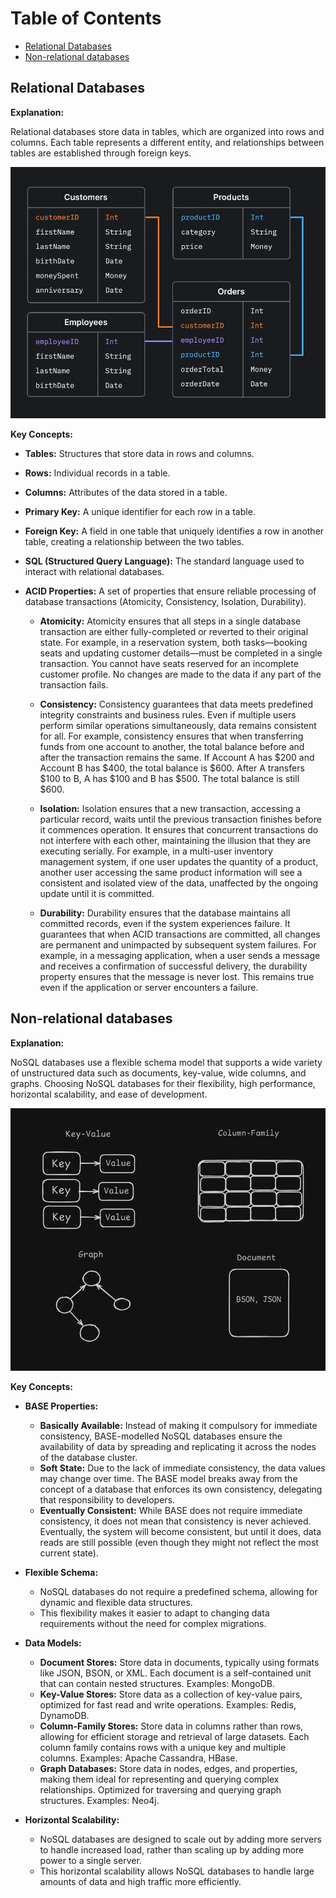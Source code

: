 # Table of Contents

- [Relational Databases](#relational-databases)
- [Non-relational databases](#non-relational-databases)

## Relational Databases

**Explanation:**

Relational databases store data in tables, which are organized into rows and columns. Each table represents a different entity, and relationships between tables are established through foreign keys.

![relational database](./assets/images/relationalDatabase.png)

**Key Concepts:**

- **Tables:** Structures that store data in rows and columns.
- **Rows:** Individual records in a table.
- **Columns:** Attributes of the data stored in a table.
- **Primary Key:** A unique identifier for each row in a table.
- **Foreign Key:** A field in one table that uniquely identifies a row in another table, creating a relationship between the two tables.
- **SQL (Structured Query Language):** The standard language used to interact with relational databases.
- **ACID Properties:** A set of properties that ensure reliable processing of database transactions (Atomicity, Consistency, Isolation, Durability).

  - **Atomicity:**
    Atomicity ensures that all steps in a single database transaction are either fully-completed or reverted to their original state. For example, in a reservation system, both tasks—booking seats and updating customer details—must be completed in a single transaction. You cannot have seats reserved for an incomplete customer profile. No changes are made to the data if any part of the transaction fails.

  - **Consistency:**
    Consistency guarantees that data meets predefined integrity constraints and business rules. Even if multiple users perform similar operations simultaneously, data remains consistent for all. For example, consistency ensures that when transferring funds from one account to another, the total balance before and after the transaction remains the same. If Account A has $200 and Account B has $400, the total balance is $600. After A transfers $100 to B, A has $100 and B has $500. The total balance is still $600.

  - **Isolation:**
    Isolation ensures that a new transaction, accessing a particular record, waits until the previous transaction finishes before it commences operation. It ensures that concurrent transactions do not interfere with each other, maintaining the illusion that they are executing serially. For example, in a multi-user inventory management system, if one user updates the quantity of a product, another user accessing the same product information will see a consistent and isolated view of the data, unaffected by the ongoing update until it is committed.

  - **Durability:**
    Durability ensures that the database maintains all committed records, even if the system experiences failure. It guarantees that when ACID transactions are committed, all changes are permanent and unimpacted by subsequent system failures. For example, in a messaging application, when a user sends a message and receives a confirmation of successful delivery, the durability property ensures that the message is never lost. This remains true even if the application or server encounters a failure.

## Non-relational databases

**Explanation:**

NoSQL databases use a flexible schema model that supports a wide variety of unstructured data such as documents, key-value, wide columns, and graphs. Choosing NoSQL databases for their flexibility, high performance, horizontal scalability, and ease of development.

![noSQL](./assets/images/noSQL.png)

**Key Concepts:**

- **BASE Properties:**
  - **Basically Available:** Instead of making it compulsory for immediate consistency, BASE-modelled NoSQL databases ensure the availability of data by spreading and replicating it across the nodes of the database cluster.
  - **Soft State:** Due to the lack of immediate consistency, the data values may change over time. The BASE model breaks away from the concept of a database that enforces its own consistency, delegating that responsibility to developers.
  - **Eventually Consistent:** While BASE does not require immediate consistency, it does not mean that consistency is never achieved. Eventually, the system will become consistent, but until it does, data reads are still possible (even though they might not reflect the most current state).

- **Flexible Schema:**
  - NoSQL databases do not require a predefined schema, allowing for dynamic and flexible data structures.
  - This flexibility makes it easier to adapt to changing data requirements without the need for complex migrations.

- **Data Models:**
  - **Document Stores:** Store data in documents, typically using formats like JSON, BSON, or XML. Each document is a self-contained unit that can contain nested structures. Examples: MongoDB.
  - **Key-Value Stores:** Store data as a collection of key-value pairs, optimized for fast read and write operations. Examples: Redis, DynamoDB.
  - **Column-Family Stores:** Store data in columns rather than rows, allowing for efficient storage and retrieval of large datasets. Each column family contains rows with a unique key and multiple columns. Examples: Apache Cassandra, HBase.
  - **Graph Databases:** Store data in nodes, edges, and properties, making them ideal for representing and querying complex relationships. Optimized for traversing and querying graph structures. Examples: Neo4j.

- **Horizontal Scalability:**
  - NoSQL databases are designed to scale out by adding more servers to handle increased load, rather than scaling up by adding more power to a single server.
  - This horizontal scalability allows NoSQL databases to handle large amounts of data and high traffic more efficiently.

